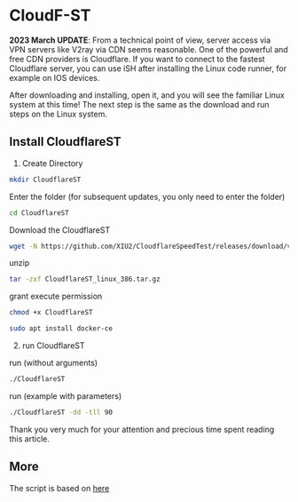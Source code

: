 # CloudF-ST
**2023 March UPDATE**: From a technical point of view, server access via VPN servers like V2ray via CDN seems reasonable. One of the powerful and free CDN providers is Cloudflare. If you want to connect to the fastest Cloudflare server, you can use iSH after installing the Linux code runner, for example on IOS devices.

After downloading and installing, open it, and you will see the familiar Linux system at this time! The next step is the same as the download and run steps on the Linux system.

## Install CloudflareST
1. Create Directory 
```bash
mkdir CloudflareST
```
Enter the folder (for subsequent updates, you only need to enter the folder)

```bash
cd CloudflareST

```
Download the CloudflareST

```bash
wget -N https://github.com/XIU2/CloudflareSpeedTest/releases/download/v2.2.2/CloudflareST_linux_386.tar.gz
```

unzip 

```bash
tar -zxf CloudflareST_linux_386.tar.gz
```

grant execute permission

```bash
chmod +x CloudflareST
```


```bash
sudo apt install docker-ce
```
2. run CloudflareST

run (without arguments)

```bash
./CloudflareST
```
run (example with parameters)

```bash
./CloudflareST -dd -tll 90
```


Thank you very much for your attention and precious time spent reading this article.


## More
The script is based on [here](https://github.com/XIU2/CloudflareSpeedTest)
